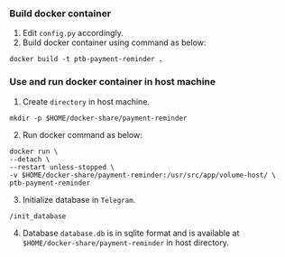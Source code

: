 ### Build docker container

1. Edit `config.py` accordingly.
2. Build docker container using command as below:

```
docker build -t ptb-payment-reminder .
```

### Use and run docker container in host machine

1. Create `directory` in host machine.

```
mkdir -p $HOME/docker-share/payment-reminder
```

2. Run docker command as below:

```
docker run \
--detach \
--restart unless-stopped \
-v $HOME/docker-share/payment-reminder:/usr/src/app/volume-host/ \
ptb-payment-reminder
```

3. Initialize database in `Telegram`.

```
/init_database
```

4. Database `database.db` is in sqlite format and is available at `$HOME/docker-share/payment-reminder` in host directory.
